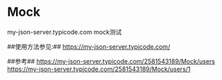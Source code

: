 # Mock
my-json-server.typicode.com mock测试

##使用方法参见:##
https://my-json-server.typicode.com/

##参考##
https://my-json-server.typicode.com/2581543189/Mock/users
https://my-json-server.typicode.com/2581543189/Mock/users/1
